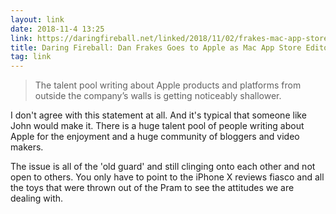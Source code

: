```yaml
---
layout: link
date: 2018-11-4 13:25
link: https://daringfireball.net/linked/2018/11/02/frakes-mac-app-store
title: Daring Fireball: Dan Frakes Goes to Apple as Mac App Store Editor
tag: link
---
```

> The talent pool writing about Apple products and platforms from outside the company’s walls is getting noticeably shallower. 

I don't agree with this statement at all. And it's typical that someone like John would make it. There is a huge talent pool of people writing about Apple for the enjoyment and a huge community of bloggers and video makers. 

The issue is all of the 'old guard' and still clinging onto each other and not open to others. You only have to point to the iPhone X reviews fiasco and all the toys that were thrown out of the Pram to see the attitudes we are dealing with.